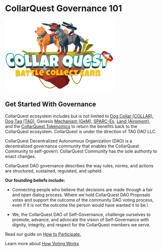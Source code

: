 # CollarQuest Governance 101

![CollarQuest a Metaverse Play2Earn Ecosystem](../../.gitbook/assets/CQ-Title.png)

## **Get Started With Governance**

CollarQuest ecosystem includes but is not limited to [Dog Collar (COLLAR)](../../tokenomics/tokenomics/dog-collar-collar.md), [Dog Tag (TAG)](../../tokenomics/tokenomics/dog-tag/), Genesis [Mechanism (GeM)](../../tokenomics/tokenomics/genesis-mechanism-gem/), [SPARC-Es](../../tokenomics/tokenomics/collarquest-sparc-e.md), [Land (Airomont)](../../tokenomics/tokenomics/collarquest-land.md), and the [CollarQuest Tokenomics](broken-reference) to return the benefits back to the CollarQuest ecosystem.  CollarQuest is under the direction of TAG DAO LLC.

CollarQuest Decentralized Autonomous Organization (DAO) is a decentralized governance community that enables the CollarQuest Community to self-govern.  CollarQuest Community has the sole authority to enact changes.

CollarQuest DAO governance describes the way rules, norms, and actions are structured, sustained, regulated, and upheld.

**Our founding beliefs include:**

* Connecting people who believe that decisions are made through a fair and open dialog process. Where we hold CollarQuest DAO Proposals votes and support the outcome of the community DAO voting process, even if it is not the outcome the person would have wanted it to be.\

* We, the CollarQuest DAO of Self-Governance, challenge ourselves to promote, advance, and advocate the vision of Self-Governance with dignity, integrity, and respect for the CollarQuest members we serve.

Read our guide on [How to Participate.](dog-collar-dao.md)

Learn more about [How Voting Works](../../community/community-engagment/how-voting-works.md)
